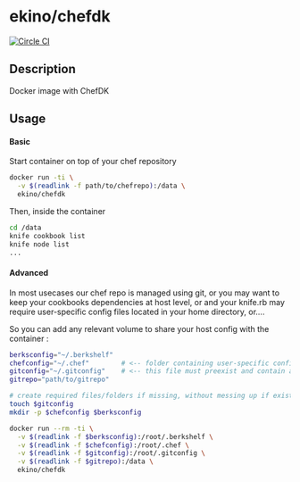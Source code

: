 # ekino/chefdk

[![Circle CI](https://circleci.com/gh/ekino/docker-chefdk.svg?style=svg)](https://circleci.com/gh/ekino/docker-chefdk)

## Description

Docker image with ChefDK

## Usage

#### Basic

Start container on top of your chef repository

```bash
docker run -ti \
  -v $(readlink -f path/to/chefrepo):/data \
  ekino/chefdk
```

Then, inside the container

```bash
cd /data
knife cookbook list
knife node list
...
```

#### Advanced

In most usecases our chef repo is managed using git, or you may want to keep
your cookbooks dependencies at host level, or and your knife.rb may require
user-specific config files located in your home directory, or....

So you can add any relevant volume to share your host config with the
container :

```bash
berksconfig="~/.berkshelf"
chefconfig="~/.chef"        # <-- folder containing user-specific configuration
gitconfig="~/.gitconfig"    # <-- this file must preexist and contain at least your git "user.email" and "user.name"
gitrepo="path/to/gitrepo"

# create required files/folders if missing, without messing up if existing
touch $gitconfig
mkdir -p $chefconfig $berksconfig

docker run --rm -ti \
  -v $(readlink -f $berksconfig):/root/.berkshelf \
  -v $(readlink -f $chefconfig):/root/.chef \
  -v $(readlink -f $gitconfig):/root/.gitconfig \
  -v $(readlink -f $gitrepo):/data \
  ekino/chefdk
```
